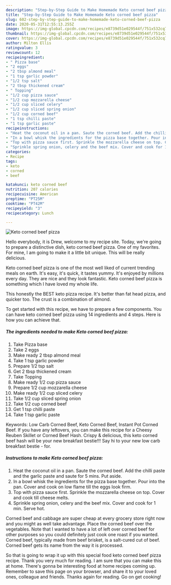 ```yaml
---
description: "Step-by-Step Guide to Make Homemade Keto corned beef pizza"
title: "Step-by-Step Guide to Make Homemade Keto corned beef pizza"
slug: 602-step-by-step-guide-to-make-homemade-keto-corned-beef-pizza
date: 2020-05-31T12:55:13.255Z
image: https://img-global.cpcdn.com/recipes/e8739d51e029544f/751x532cq70/keto-corned-beef-pizza-recipe-main-photo.jpg
thumbnail: https://img-global.cpcdn.com/recipes/e8739d51e029544f/751x532cq70/keto-corned-beef-pizza-recipe-main-photo.jpg
cover: https://img-global.cpcdn.com/recipes/e8739d51e029544f/751x532cq70/keto-corned-beef-pizza-recipe-main-photo.jpg
author: Milton Ellis
ratingvalue: 3
reviewcount: 12
recipeingredient:
- " Pizza base"
- "2 eggs"
- "2 tbsp almond meal"
- "1 tsp garlic powder"
- "1/2 tsp salt"
- "2 tbsp thickened cream"
- " Topping"
- "1/2 cup pizza sauce"
- "1/2 cup mozzarella cheese"
- "1/2 cup sliced celery"
- "1/2 cup sliced spring onion"
- "1/2 cup corned beef"
- "1 tsp chilli paste"
- "1 tsp garlic paste"
recipeinstructions:
- "Heat the coconut oil in a pan. Saute the corned beef. Add the chilli paste and the garlic paste and saute for 5 mins. Put aside."
- "In a bowl whisk the ingredients for the pizza base together. Pour into the pan. Cover and cook on low flame till the eggs look firm."
- "Top with pizza sauce first. Sprinkle the mozzarella cheese on top. Cover and cook till cheese melts."
- "Sprinkle spring onion, celery and the beef mix. Cover and cook for 1 min. Serve hot."
categories:
- Recipe
tags:
- keto
- corned
- beef

katakunci: keto corned beef 
nutrition: 207 calories
recipecuisine: American
preptime: "PT25M"
cooktime: "PT42M"
recipeyield: "3"
recipecategory: Lunch

---
```



![Keto corned beef pizza](https://img-global.cpcdn.com/recipes/e8739d51e029544f/751x532cq70/keto-corned-beef-pizza-recipe-main-photo.jpg)

Hello everybody, it is Drew, welcome to my recipe site. Today, we're going to prepare a distinctive dish, keto corned beef pizza. One of my favorites. For mine, I am going to make it a little bit unique. This will be really delicious.

Keto corned beef pizza is one of the most well liked of current trending meals on earth. It's easy, it's quick, it tastes yummy. It's enjoyed by millions every day. They are nice and they look fantastic. Keto corned beef pizza is something which I have loved my whole life.

This honestly the BEST keto pizza recipe. It&#39;s better than fat head pizza, and quicker too. The crust is a combination of almond.


To get started with this recipe, we have to prepare a few components. You can have keto corned beef pizza using 14 ingredients and 4 steps. Here is how you can achieve that.

<!--inarticleads1-->

##### The ingredients needed to make Keto corned beef pizza:

1. Take  Pizza base
1. Take 2 eggs
1. Make ready 2 tbsp almond meal
1. Take 1 tsp garlic powder
1. Prepare 1/2 tsp salt
1. Get 2 tbsp thickened cream
1. Take  Topping
1. Make ready 1/2 cup pizza sauce
1. Prepare 1/2 cup mozzarella cheese
1. Make ready 1/2 cup sliced celery
1. Take 1/2 cup sliced spring onion
1. Take 1/2 cup corned beef
1. Get 1 tsp chilli paste
1. Take 1 tsp garlic paste


Keywords: Low Carb Corned Beef, Keto Corned Beef, Instant Pot Corned Beef. If you have any leftovers, you can make this recipe for a Cheesy Reuben Skillet or Corned Beef Hash. Crispy &amp; delicious, this keto corned beef hash will be your new breakfast bestie!!! Say hi to your new low carb breakfast bestie - for. 

<!--inarticleads2-->

##### Instructions to make Keto corned beef pizza:

1. Heat the coconut oil in a pan. Saute the corned beef. Add the chilli paste and the garlic paste and saute for 5 mins. Put aside.
1. In a bowl whisk the ingredients for the pizza base together. Pour into the pan. Cover and cook on low flame till the eggs look firm.
1. Top with pizza sauce first. Sprinkle the mozzarella cheese on top. Cover and cook till cheese melts.
1. Sprinkle spring onion, celery and the beef mix. Cover and cook for 1 min. Serve hot.


Corned beef and cabbage are super cheap at every grocery store right now and you might as well take advantage. Place the corned beef over the vegetables. Note that I wanted to have a lot of left over corned beef for other purposes so you could definitely just cook one roast if you wanted. Corned beef, typically made from beef brisket, is a salt-cured cut of beef. Corned beef gets its name from the way it is processed. 

So that is going to wrap it up with this special food keto corned beef pizza recipe. Thank you very much for reading. I am sure that you can make this at home. There's gonna be interesting food at home recipes coming up. Remember to save this page on your browser, and share it to your loved ones, colleague and friends. Thanks again for reading. Go on get cooking!
